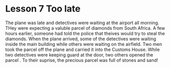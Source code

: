 # Lesson 7 Too late

The plane was late and detectives were waiting at the airport all morning. THey were expecting a valuble parcel of diamonds from South Africa. A few hours earlier, someone had told the police that theives would try to steal the diamonds. When the plane arrived, some of the detectives were waiting inside the main building while others were waiting on the airfield. Two men took the parcel off the plane and carried it into the Customs House. While two detectives were keeping guard at the door, two others opened the parcel . To their suprise, the precious parcel was full of stones and sand!
